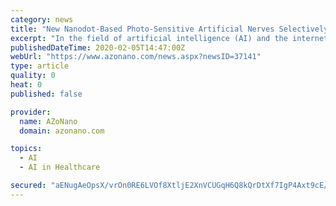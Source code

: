 ```yaml
---
category: news
title: "New Nanodot-Based Photo-Sensitive Artificial Nerves Selectively Detect UV Light"
excerpt: "In the field of artificial intelligence (AI) and the internet of things (IoT), neuromorphic electronics ... identify and process UV stimuli would improve the visual sense of humans beyond visible light and be useful for healthcare devices. The researchers produced C 3 N 4 nanodots that dominantly absorb UV light and introduced them as a UV ..."
publishedDateTime: 2020-02-05T14:47:00Z
webUrl: "https://www.azonano.com/news.aspx?newsID=37141"
type: article
quality: 0
heat: 0
published: false

provider:
  name: AZoNano
  domain: azonano.com

topics:
  - AI
  - AI in Healthcare

secured: "aENugAeOpsX/vrOn0RE6LVOf8XtljE2XnVCUGqH6Q8kQrDtXf7IgP4Axt9cE/vipyt6hJ66DqrFEFyuJDxcDRn0ykl3GsZ7qW2VMxmjj8eW/em/FAxvUpdzgyLHBts5XW3tAYZA6jA+6Wsp3kSo6Fzj9DBSqMYH0ub3oY5t+GVhXO1doTvAh1637UhW6tAPtzFsnwqpfQyo0f06243N9sWsNwetRr0GoEfwjhkndKLLN7hcEsIbUzho86gwdTJ6XECQm/a01IL8zzKkAky7uiUC4MAwCHVVNqlKoBZHxuSfYYNuaE6YKeBmFl43HNyPhbwYgdUfwStjs+X0neMdlijD2M7P5gbhMAJn8MHYsgJG+wYu7ijNPnQjoBvGYOS3Oj7/4ZOvPNZjtf46U0ZlPjY3JUTlZyo894U0wygUPm7HRWEbPFsLXRy8gkGN5bUISnU8PM76ZZMAWRL0RxfzxsfBDp5FLXVvuSNhy6tnTljg=;dumMD+p24PPTNYvCxhJZng=="
---
```


